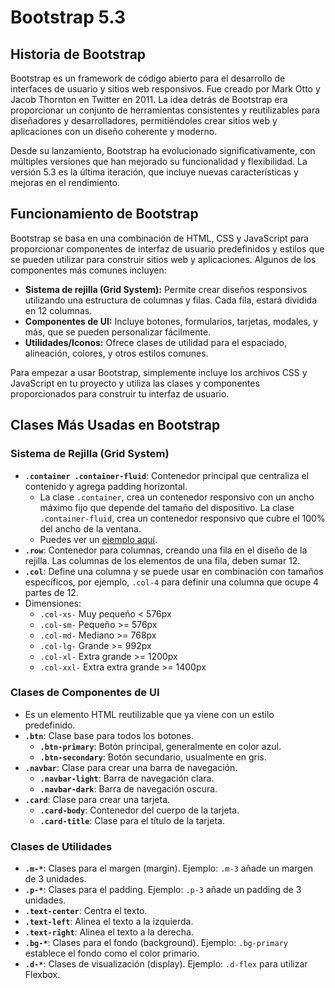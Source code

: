 # Bootstrap 5.3

## Historia de Bootstrap

Bootstrap es un framework de código abierto para el desarrollo de interfaces de usuario y sitios web responsivos. Fue creado por Mark Otto y Jacob Thornton en Twitter en 2011. La idea detrás de Bootstrap era proporcionar un conjunto de herramientas consistentes y reutilizables para diseñadores y desarrolladores, permitiéndoles crear sitios web y aplicaciones con un diseño coherente y moderno.

Desde su lanzamiento, Bootstrap ha evolucionado significativamente, con múltiples versiones que han mejorado su funcionalidad y flexibilidad. La versión 5.3 es la última iteración, que incluye nuevas características y mejoras en el rendimiento.

## Funcionamiento de Bootstrap

Bootstrap se basa en una combinación de HTML, CSS y JavaScript para proporcionar componentes de interfaz de usuario predefinidos y estilos que se pueden utilizar para construir sitios web y aplicaciones. Algunos de los componentes más comunes incluyen:

- **Sistema de rejilla (Grid System):** Permite crear diseños responsivos utilizando una estructura de columnas y filas. Cada fila, estará dividida en 12 columnas.
- **Componentes de UI:** Incluye botones, formularios, tarjetas, modales, y más, que se pueden personalizar fácilmente.
- **Utilidades/Iconos:** Ofrece clases de utilidad para el espaciado, alineación, colores, y otros estilos comunes.

Para empezar a usar Bootstrap, simplemente incluye los archivos CSS y JavaScript en tu proyecto y utiliza las clases y componentes proporcionados para construir tu interfaz de usuario.

## Clases Más Usadas en Bootstrap

### Sistema de Rejilla (Grid System)
- **`.container .container-fluid`**: Contenedor principal que centraliza el contenido y agrega padding horizontal.
    - La clase `.container`, crea un contenedor responsivo con un ancho máximo fijo que depende del tamaño del dispositivo.
     La clase `.container-fluid`, crea un contenedor responsivo que cubre el 100% del ancho de la ventana.
     - Puedes ver un [ejemplo aquí](contenedores.html).
- **`.row`**: Contenedor para columnas, creando una fila en el diseño de la rejilla. Las columnas de los elementos de una fila, deben sumar 12.
- **`.col`**: Define una columna y se puede usar en combinación con tamaños específicos, por ejemplo, `.col-4` para definir una columna que ocupe 4 partes de 12. 
- Dimensiones: 
    - `.col-xs-` Muy pequeño < 576px
    - `.col-sm-` Pequeño  >= 576px
    - `.col-md-` Mediano >= 768px
    - `.col-lg-` Grande >= 992px
    - `.col-xl-` Extra grande >= 1200px
    - `.col-xxl-` Extra extra grande >= 1400px

### Clases de Componentes de UI
- Es un elemento HTML reutilizable que ya viene con un estilo predefinido.
- **`.btn`**: Clase base para todos los botones.
  - **`.btn-primary`**: Botón principal, generalmente en color azul.
  - **`.btn-secondary`**: Botón secundario, usualmente en gris.
- **`.navbar`**: Clase para crear una barra de navegación.
  - **`.navbar-light`**: Barra de navegación clara.
  - **`.navbar-dark`**: Barra de navegación oscura.
- **`.card`**: Clase para crear una tarjeta.
  - **`.card-body`**: Contenedor del cuerpo de la tarjeta.
  - **`.card-title`**: Clase para el título de la tarjeta.

### Clases de Utilidades
- **`.m-*`**: Clases para el margen (margin). Ejemplo: `.m-3` añade un margen de 3 unidades.
- **`.p-*`**: Clases para el padding. Ejemplo: `.p-3` añade un padding de 3 unidades.
- **`.text-center`**: Centra el texto.
- **`.text-left`**: Alinea el texto a la izquierda.
- **`.text-right`**: Alinea el texto a la derecha.
- **`.bg-*`**: Clases para el fondo (background). Ejemplo: `.bg-primary` establece el fondo como el color primario.
- **`.d-*`**: Clases de visualización (display). Ejemplo: `.d-flex` para utilizar Flexbox.
